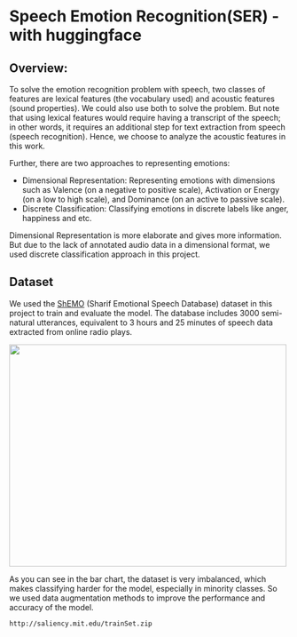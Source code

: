 # Speech Emotion Recognition(SER) - with huggingface

## Overview:
To solve the emotion recognition problem with speech, two classes of features are lexical features (the vocabulary used) and acoustic features (sound properties).
We could also use both to solve the problem. But note that using lexical features would require having a transcript of the speech; in other words, it requires an 
additional step for text extraction from speech (speech recognition). Hence, we choose to analyze the acoustic features in this work.<br>

Further, there are two approaches to representing emotions:
* Dimensional Representation: Representing emotions with dimensions such as Valence (on a negative to positive scale), Activation or Energy (on a low to high scale),
and Dominance (on an active to passive scale).
* Discrete Classification: Classifying emotions in discrete labels like anger, happiness and etc.

Dimensional Representation is more elaborate and gives more information. But due to the lack of annotated audio data in a dimensional format, we used discrete classification approach in this project.

## Dataset
We used the [ShEMO](http://saliency.mit.edu/results_cat2000.html) (Sharif Emotional Speech Database) dataset in this project to train and evaluate the model.
The database includes 3000 semi-natural utterances, equivalent to 3 hours and 25 minutes of speech data extracted from online radio plays.

 <img src="https://github.com/hoseinAzdmlki/SER/blob/master/ims/dataset_class_distribution.png" 
 width="500"
 height="400" 
 class="centerImage" 
 background="WITH">
 
As you can see in the bar chart, the dataset is very imbalanced, which makes classifying harder for the model, especially in minority classes.
So we used data augmentation methods to improve the performance and accuracy of the model.

```
http://saliency.mit.edu/trainSet.zip
```


